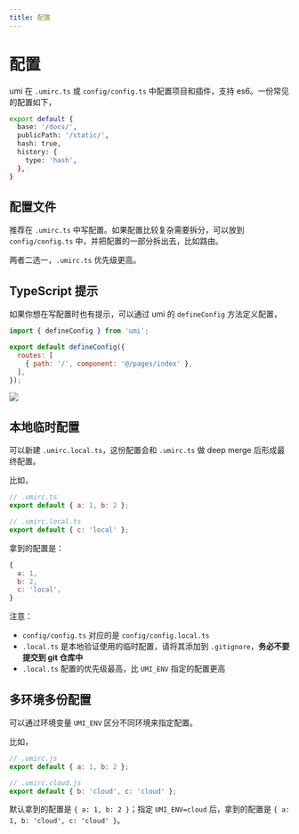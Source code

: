 ```yaml
---
title: 配置
---
```


# 配置

umi 在 `.umirc.ts` 或 `config/config.ts` 中配置项目和插件，支持 es6。一份常见的配置如下，

```bash
export default {
  base: '/docs/',
  publicPath: '/static/',
  hash: true,
  history: {
    type: 'hash',
  },
}
```

## 配置文件

推荐在 `.umirc.ts` 中写配置。如果配置比较复杂需要拆分，可以放到 `config/config.ts` 中，并把配置的一部分拆出去，比如路由。

两者二选一，`.umirc.ts` 优先级更高。

## TypeScript 提示

如果你想在写配置时也有提示，可以通过 umi 的 `defineConfig` 方法定义配置，

```js
import { defineConfig } from 'umi';

export default defineConfig({
  routes: [
    { path: '/', component: '@/pages/index' },
  ],
});
```

![](https://img.alicdn.com/tfs/TB1EV1pv.T1gK0jSZFhXXaAtVXa-1204-838.png)

## 本地临时配置

可以新建 `.umirc.local.ts`，这份配置会和 `.umirc.ts` 做 deep merge 后形成最终配置。

比如，

```js
// .umirc.ts
export default { a: 1, b: 2 };

// .umirc.local.ts
export default { c: 'local' };
```

拿到的配置是：

```js
{
  a: 1,
  b: 2,
  c: 'local',
}
```

注意：

* `config/config.ts` 对应的是 `config/config.local.ts`
* `.local.ts` 是本地验证使用的临时配置，请将其添加到 `.gitignore`，**务必不要提交到 git 仓库中**
* `.local.ts` 配置的优先级最高，比 `UMI_ENV` 指定的配置更高

## 多环境多份配置

可以通过环境变量 `UMI_ENV` 区分不同环境来指定配置。

比如，

```js
// .umirc.js
export default { a: 1, b: 2 };

// .umirc.cloud.js
export default { b: 'cloud', c: 'cloud' };
```

默认拿到的配置是 `{ a: 1, b: 2 }`；指定 `UMI_ENV=cloud` 后，拿到的配置是 `{ a: 1, b: 'cloud', c: 'cloud' }`。
